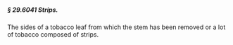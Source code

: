 ##### § 29.6041 Strips. #####

The sides of a tobacco leaf from which the stem has been removed or a lot of tobacco composed of strips.